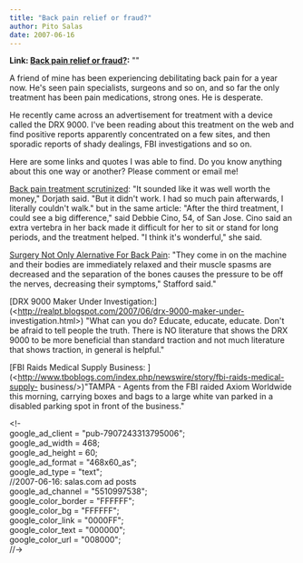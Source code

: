 ```yaml
---
title: "Back pain relief or fraud?"
author: Pito Salas
date: 2007-06-16
---
```


**Link: [Back pain relief or fraud?](None):** ""



A friend of mine has been experiencing debilitating back pain for a year now.
He's seen pain specialists, surgeons and so on, and so far the only treatment
has been pain medications, strong ones. He is desperate.

He recently came across an advertisement for treatment with a device called
the DRX 9000. I've been reading about this treatment on the web and find
positive reports apparently concentrated on a few sites, and then sporadic
reports of shady dealings, FBI investigations and so on.

Here are some links and quotes I was able to find. Do you know anything about
this one way or another? Please comment or email me!

[Back pain treatment
scrutinized](<http://www.mercurynews.com/lifestyle/ci_5701599?nclick_check=1>):
"It sounded like it was well worth the money," Dorjath said. "But it didn't
work. I had so much pain afterwards, I literally couldn't walk." but in the
same article: "After the third treatment, I could see a big difference," said
Debbie Cino, 54, of San Jose. Cino said an extra vertebra in her back made it
difficult for her to sit or stand for long periods, and the treatment helped.
"I think it's wonderful," she said.

[Surgery Not Only Alernative For Back
Pain](<http://www.cfnews13.com/Health/YourHealth/2007/5/31/surgery_not_only_alternative_for_back_pain.html>):
"They come in on the machine and their bodies are immediately relaxed and
their muscle spasms are decreased and the separation of the bones causes the
pressure to be off the nerves, decreasing their symptoms," Stafford said."

[DRX 9000 Maker Under
Investigation:](<http://realpt.blogspot.com/2007/06/drx-9000-maker-under-
investigation.html>) "What can you do? Educate, educate, educate. Don't be
afraid to tell people the truth. There is NO literature that shows the DRX
9000 to be more beneficial than standard traction and not much literature that
shows traction, in general is helpful."

[FBI Raids Medical Supply Business:
](<http://www.tboblogs.com/index.php/newswire/story/fbi-raids-medical-supply-
business/>)"TAMPA - Agents from the FBI raided Axiom Worldwide this morning,
carrying boxes and bags to a large white van parked in a disabled parking spot
in front of the business."  
  
<!-  
google_ad_client = "pub-7907243313795006";  
google_ad_width = 468;  
google_ad_height = 60;  
google_ad_format = "468x60_as";  
google_ad_type = "text";  
//2007-06-16: salas.com ad posts  
google_ad_channel = "5510997538";  
google_color_border = "FFFFFF";  
google_color_bg = "FFFFFF";  
google_color_link = "0000FF";  
google_color_text = "000000";  
google_color_url = "008000";  
//->

<script type="text/javascript"  
src="http://pagead2.googlesyndication.com/pagead/show_ads.js">


